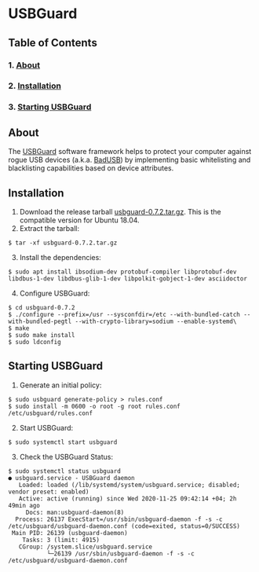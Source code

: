 # USBGuard

## Table of Contents

### 1. [About](#about)

### 2. [Installation](#installation)

### 3. [Starting USBGuard](#starting-usbguard)

## About

The [USBGuard](https://usbguard.github.io/) software framework helps to protect your computer against rogue USB devices (a.k.a. [BadUSB](https://opensource.srlabs.de/projects/badusb)) by implementing basic whitelisting and blacklisting capabilities based on device attributes.

## Installation


1. Download the release tarball [usbguard-0.7.2.tar.gz](https://github.com/USBGuard/usbguard/releases/tag/usbguard-0.7.2). This is the compatible version for Ubuntu 18.04.
2. Extract the tarball:

`$ tar -xf usbguard-0.7.2.tar.gz`

3. Install the dependencies:

`$ sudo apt install ibsodium-dev protobuf-compiler libprotobuf-dev libdbus-1-dev libdbus-glib-1-dev libpolkit-gobject-1-dev asciidoctor`

4. Configure USBGuard:

```
$ cd usbguard-0.7.2
$ ./configure --prefix=/usr --sysconfdir=/etc --with-bundled-catch --with-bundled-pegtl --with-crypto-library=sodium --enable-systemd\
$ make
$ sudo make install
$ sudo ldconfig
```

## Starting USBGuard

1. Generate an initial policy:

```
$ sudo usbguard generate-policy > rules.conf
$ sudo install -m 0600 -o root -g root rules.conf /etc/usbguard/rules.conf
```

2. Start USBGuard:

```
$ sudo systemctl start usbguard
```

3. Check the USBGuard Status:

```
$ sudo systemctl status usbguard
● usbguard.service - USBGuard daemon
   Loaded: loaded (/lib/systemd/system/usbguard.service; disabled; vendor preset: enabled)
   Active: active (running) since Wed 2020-11-25 09:42:14 +04; 2h 49min ago
     Docs: man:usbguard-daemon(8)
  Process: 26137 ExecStart=/usr/sbin/usbguard-daemon -f -s -c /etc/usbguard/usbguard-daemon.conf (code=exited, status=0/SUCCESS)
 Main PID: 26139 (usbguard-daemon)
    Tasks: 3 (limit: 4915)
   CGroup: /system.slice/usbguard.service
           └─26139 /usr/sbin/usbguard-daemon -f -s -c /etc/usbguard/usbguard-daemon.conf
```
